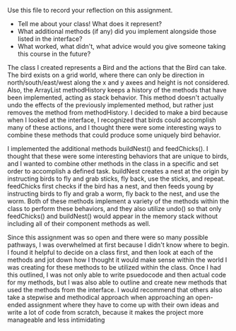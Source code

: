 Use this file to record your reflection on this assignment.

- Tell me about your class! What does it represent?
- What additional methods (if any) did you implement alongside those listed in the interface?
- What worked, what didn't, what advice would you give someone taking this course in the future?

The class I created represents a Bird and the actions that the Bird can take. The bird exists on a grid world, where there can only be direction in north/south/east/west along the x and y axees and height is not considered. Also, the ArrayList methodHistory keeps a history of the methods that have been implemented, acting as stack behavior. This method doesn't actually undo the effects of the previously implemented method, but rather just removes the method from methodHistory. I decided to make a bird because when I looked at the interface, I recognized that birds could accomplish many of these actions, and I thought there were some interesting ways to combine these methods that could produce some uniquely bird behavior.

I implemented the additional methods buildNest() and feedChicks(). I thought that these were some interesting behaviors that are unique to birds, and I wanted to combine other methods in the class in a specific and set order to accomplish a defined task. buildNest creates a nest at the origin by instructing birds to fly and grab sticks, fly back, use the sticks, and repeat. feedChicks first checks if the bird has a nest, and then feeds young by instructing birds to fly and grab a worm, fly back to the nest, and use the worm. Both of these methods implement a variety of the methods within the class to perform these behaviors, and they also utilize undo() so that only feedChicks() and buildNest() would appear in the memory stack without including all of their component methods as well.

Since this assignment was so open and there were so many possible pathways, I was overwhelmed at first because I didn't know where to begin. I found it helpful to decide on a class first, and then look at each of the methods and jot down how I thought it would make sense within the world I was creating for these methods to be utilized within the class. Once I had this outlined, I was not only able to write psuedocode and then actual code for my methods, but I was also able to outline and create new methods that used the methods from the interface. I would recommend that others also take a stepwise and methodical approach when approaching an open-ended assignment where they have to come up with their own ideas and write a lot of code from scratch, because it makes the project more manageable and less intimidating
